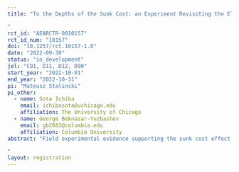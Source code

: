 ```yaml
---
title: "To the Depths of the Sunk Cost: an Experiment Revisiting the Elusive Fallacy (Field Study)
"
rct_id: "AEARCTR-0010157"
rct_id_num: "10157"
doi: "10.1257/rct.10157-1.0"
date: "2022-09-30"
status: "in_development"
jel: "C91, D11, D12, D90"
start_year: "2022-10-01"
end_year: "2022-10-31"
pi: "Mateusz Stalinski"
pi_other:
  - name: Sota Ichiba
    email: ichibasota@uchicago.edu
    affiliation: The University of Chicago
  - name: George Beknazar-Yuzbashev
    email: gb2683@columbia.edu
    affiliation: Columbia University
abstract: "Field experimental evidence supporting the sunk cost effect is scarce and suffers from identification issues. We illuminate this topic by designing an experiment that exogenously varies the temporal cost of watching a YouTube video, to see how it affects user engagement. We randomize whether the time until a pre-video ad becomes skippable is shortened, normal, or extended. This allows us to test not only for the existence of the sunk cost effect, but also its asymmetry in the gain/loss region. 
"
layout: registration
---
```


